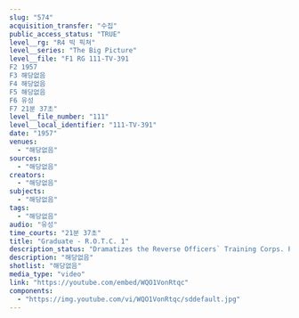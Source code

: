```yaml
---
slug: "574"
acquisition_transfer: "수집"
public_access_status: "TRUE"
level__rg: "R4 빅 픽쳐"
level__series: "The Big Picture"
level__file: "F1 RG 111-TV-391
F2 1957
F3 해당없음
F4 해당없음
F5 해당없음
F6 유성
F7 21분 37초"
level__file_number: "111"
level__local_identifier: "111-TV-391"
date: "1957"
venues: 
  - "해당없음"
sources: 
  - "해당없음"
creators: 
  - "해당없음"
subjects: 
  - "해당없음"
tags: 
  - "해당없음"
audio: "유성"
time_courts: "21분 37초"
title: "Graduate - R.O.T.C. 1"
description_status: "Dramatizes the Reverse Officers` Training Corps. Photographed campus of Cornell University and at Fort Bragg, N.C."
description: "해당없음"
shotlist: "해당없음"
media_type: "video"
link: "https://youtube.com/embed/WQO1VonRtqc"
components: 
  - "https://img.youtube.com/vi/WQO1VonRtqc/sddefault.jpg"
---
```

